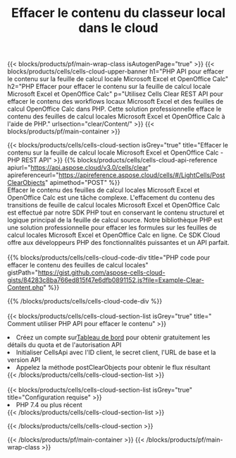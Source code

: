﻿---
title:  Effacer le contenu du classeur local dans le cloud
description:  API Cloud et SDK pour effacer le contenu sur Microsoft Excel et OpenOffice Calc. Effacez le contenu sur les feuilles de calcul locales par le Cells Cloud API. Le SDK prend en charge les types de langages de développement. Ils incluent Android, C#, Go, Java, NodeJS, Perl, PHP, Python, Ruby et Swift.
url: /fr/php/clear/content/
---
{{< blocks/products/pf/main-wrap-class isAutogenPage="true" >}}
{{< blocks/products/cells/cells-cloud-upper-banner h1="PHP API pour effacer le contenu sur la feuille de calcul locale Microsoft Excel et OpenOffice Calc" h2="PHP Effacer pour effacer le contenu sur la feuille de calcul locale Microsoft Excel et OpenOffice Calc" p="Utilisez Cells Clear REST API pour effacer le contenu des workflows locaux Microsoft Excel et des feuilles de calcul OpenOffice Calc dans PHP. Cette solution professionnelle efface le contenu des feuilles de calcul locales Microsoft Excel et OpenOffice Calc à l\'aide de PHP." urlsection="clear/Content/" >}}
{{< blocks/products/pf/main-container >}}

{{< blocks/products/cells/cells-cloud-section isGrey="true" title="Effacer le contenu sur la feuille de calcul locale Microsoft Excel et OpenOffice Calc - PHP REST API" >}}
{{% blocks/products/cells/cells-cloud-api-reference apiurl="https://api.aspose.cloud/v3.0/cells/clear" apireferenceurl="https://apireference.aspose.cloud/cells/#/LightCells/PostClearObjects" apimethod="POST" %}}
<br/>
Effacer le contenu des feuilles de calcul locales Microsoft Excel et OpenOffice Calc est une tâche complexe. L'effacement du contenu des transitions de feuille de calcul locales Microsoft Excel et OpenOffice Calc est effectué par notre SDK PHP tout en conservant le contenu structurel et logique principal de la feuille de calcul source. Notre bibliothèque PHP est une solution professionnelle pour effacer les formules sur les feuilles de calcul locales Microsoft Excel et OpenOffice Calc en ligne. Ce SDK Cloud offre aux développeurs PHP des fonctionnalités puissantes et un API parfait.
<br/>
<br/>
{{% blocks/products/cells/cells-cloud-code-div title="PHP code pour effacer le contenu des feuilles de calcul locales" gistPath="https://gist.github.com/aspose-cells-cloud-gists/84283c8ba766ed815f47e6dfb0891152.js?file=Example-Clear-Content.php" %}}
  
{{% /blocks/products/cells/cells-cloud-code-div %}}
<br/>
<br/>
{{< blocks/products/cells/cells-cloud-section-list isGrey="true" title=" Comment utiliser PHP API pour effacer le contenu" >}}
<li> Créez un compte sur<a href="https://dashboard.aspose.cloud/">Tableau de bord</a> pour obtenir gratuitement les détails du quota et de l'autorisation API</li>
<li>Initialiser CellsApi avec l'ID client, le secret client, l'URL de base et la version API</li>
<li>Appelez la méthode postClearObjects pour obtenir le flux résultant</li>
{{< /blocks/products/cells/cells-cloud-section-list >}}
<br/>
<br/>
{{< blocks/products/cells/cells-cloud-section-list isGrey="true" title="Configuration requise" >}}
<li>PHP 7.4 ou plus récent</li>
{{< /blocks/products/cells/cells-cloud-section-list >}}

{{< /blocks/products/cells/cells-cloud-section >}}

{{< /blocks/products/pf/main-container >}}
{{< /blocks/products/pf/main-wrap-class >}}
